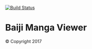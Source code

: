 [![Build Status](https://travis-ci.org/shizkun/manga-viewer.svg?branch=master)](https://travis-ci.org/shizkun/manga-viewer)
# Baiji Manga Viewer 


© Copyright 2017
